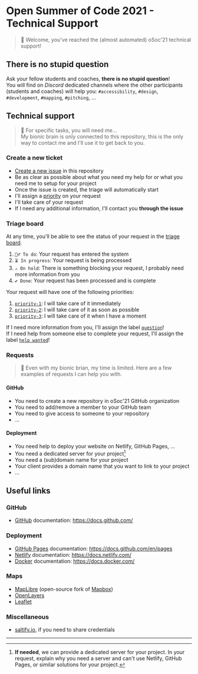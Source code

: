 # Open Summer of Code 2021 - Technical Support

> 🤖 Welcome, you've reached the (almost automated) oSoc'21 technical support!

## There is no stupid question

Ask your fellow students and coaches, **there is no stupid question**!  
You will find on *Discord* dedicated channels where the other participants (students and coaches) will help you: `#accessibility`, `#design`, `#development`, `#mapping`, `#pitching`, ...

## Technical support

> 🤖 For specific tasks, you will need me...  
> My bionic brain is only connected to this repository, this is the only way to contact me and I'll use it to get back to you.

### Create a new ticket

- [Create a new issue](https://github.com/osoc21/technical-support/issues/new/choose) in this repository
- Be as clear as possible about what you need my help for or what you need me to setup for your project
- Once the issue is created, the triage will automatically start
- I'll assign a [priority](https://github.com/osoc21/technical-support/labels?q=priority) on your request
- I'll take care of your request
- If I need any additional information, I'll contact you **through the issue**

### Triage board

At any time, you'll be able to see the status of your request in the [triage board](https://github.com/osoc21/technical-support/projects/1).

1. `🙋‍♂️ To do`: Your request has entered the system
2. `⏳ In progress`: Your request is being processed
3. `⚠ On hold`: There is something blocking your request, I probably need more information from you
4. `✔ Done`: Your request has been processed and is complete

Your request will have one of the following priorities:

1. [`priority-1`](https://github.com/osoc21/technical-support/labels/priority%201): I will take care of it immediately
2. [`priority-2`](https://github.com/osoc21/technical-support/labels/priority%202): I will take care of it as soon as possible 
3. [`priority-3`](https://github.com/osoc21/technical-support/labels/priority%203): I will take care of it when I have a moment

If I need more information from you, I'll assign the label [`question`](https://github.com/osoc21/technical-support/labels/question)!  
If I need help from someone else to complete your request, I'll assign the label [`help wanted`](https://github.com/osoc21/technical-support/labels/help%20wanted)!

### Requests

> 🤖 Even with my bionic brian, my time is limited. Here are a few examples of requests I can help you with.

#### GitHub

- You need to create a new repository in oSoc'21 GitHub organization
- You need to add/remove a member to your GitHub team
- You need to give access to someone to your repository
- ...

#### Deployment

- You need help to deploy your website on Netlify, GitHub Pages, ...
- You need a dedicated server for your project[^1]
- You need a (sub)domain name for your project
- Your client provides a domain name that you want to link to your project
- ...

## Useful links

### GitHub

- [GitHub](https://github.com/) documentation: <https://docs.github.com/>

### Deployment

- [GitHub Pages](https://pages.github.com/) documentation: <https://docs.github.com/en/pages>
- [Netlify](https://www.netlify.com/) documentation: <https://docs.netlify.com/>
- [Docker](https://www.docker.com/) documentation: <https://docs.docker.com/>

### Maps

- [MapLibre](https://github.com/MapLibre) (open-source fork of [Mapbox](https://www.mapbox.com/))
- [OpenLayers](https://openlayers.org/)
- [Leaflet](https://leafletjs.com/)

### Miscellaneous

- [saltify.io](https://www.saltify.io/), if you need to share credentials

---

[^1]: **If needed**, we can provide a dedicated server for your project. In your request, explain why you need a server and can't use Netlify, GitHub Pages, or similar solutions for your project.
